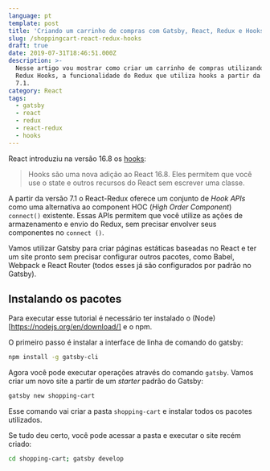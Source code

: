 ```yaml
---
language: pt
template: post
title: 'Criando um carrinho de compras com Gatsby, React, Redux e Hooks'
slug: /shoppingcart-react-redux-hooks
draft: true
date: 2019-07-31T18:46:51.000Z
description: >-
  Nesse artigo vou mostrar como criar um carrinho de compras utilizando React e
  Redux Hooks, a funcionalidade do Redux que utiliza hooks a partir da versão
  7.1.
category: React
tags:
  - gatsby
  - react
  - redux
  - react-redux
  - hooks
---
```

React introduziu na versão 16.8 os [hooks](https://pt-br.reactjs.org/docs/hooks-intro.html):

> Hooks são uma nova adição ao React 16.8. Eles permitem que você use o state e outros recursos do React sem escrever uma classe.

A partir da versão 7.1 o React-Redux oferece um conjunto de *Hook APIs* como uma alternativa ao component HOC (*High Order Component*) `connect()` existente. Essas APIs permitem que você utilize as ações de armazenamento e envio do Redux, sem precisar envolver seus componentes no `connect ()`.

Vamos utilizar Gatsby para criar páginas estáticas baseadas no React e ter um site pronto sem precisar configurar outros pacotes, como Babel, Webpack e React Router (todos esses já são configurados por padrão no Gatsby).

## Instalando os pacotes

Para executar esse tutorial é necessário ter instalado o (Node)[https://nodejs.org/en/download/] e o npm.

O primeiro passo é instalar a interface de linha de comando do gatsby:

```sh
npm install -g gatsby-cli
```

Agora você pode executar operações através do comando `gatsby`. Vamos criar um novo site a partir de um *starter* padrão do Gatsby:

```sh
gatsby new shopping-cart
```

Esse comando vai criar a pasta `shopping-cart` e instalar todos os pacotes utilizados.

Se tudo deu certo, você pode acessar a pasta e executar o site recém criado:

```sh
cd shopping-cart; gatsby develop
```




